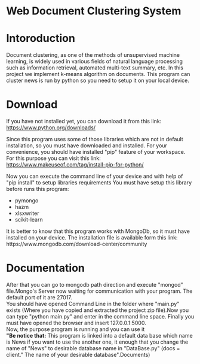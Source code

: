 # Web Document Clustering System

<h1>Intoroduction</h1>
Document clustering, as one of the methods of unsupervised machine learning, is widely used in various fields of natural language processing such as information retrieval, automated multi-text summary, etc.
In this project we implement k-means algorithm on documents. This program can cluster news is run by python so you need to setup it on your local device.

<h1>Download</h1>

If you have not installed yet, you can download it from this link:
https://www.python.org/downloads/

Since this program uses some of those libraries which are not in default installation, so you must have downloaded and installed. 
For your convenience, you should have installed "pip" feature of your workspace. For this purpose you can visit this link: https://www.makeuseof.com/tag/install-pip-for-python/

Now you can execute the command line of your device and with help of "pip install" to setup libraries requirements
You must have setup this library before runs this program:
<ul>
  <li>pymongo</li>
  <li>hazm</li>
  <li>xlsxwriter</li>
   <li>scikit-learn </li>
</ul>
It is better to know that this program works with MongoDb, so it must have installed on your device. The installation file is available form this link:
https://www.mongodb.com/download-center/community

<h1>Documentation</h1>
After that you can go to mongodb path direction and execute "mongod" file.Mongo's Server now waiting for communication with your program. The default port of it are 27017.
<br>
You should have opened Command Line in the folder where "main.py" exists (Where you have copied and extracted the project zip file).Now you can type "python main.py" and enter in the command line space.
Finally you must have opened the browser and insert 127.0.0.1:5000.
<br>
Now, the purpose program is running and you can use it
<br>
<B>"Be notice that:</B>
This program is linked into a default data base which name is News
if you want to use the another one, it enough that you change the name of "News" to desirable database name in "DataBase.py"
(docs = client." The name of your desirable database".Documents)
